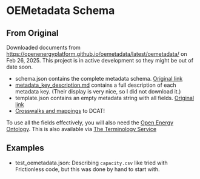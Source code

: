 # OEMetadata Schema

## From Original

Downloaded documents from https://openenergyplatform.github.io/oemetadata/latest/oemetadata/ on Feb 26, 2025.  This project is in active development so they might be out of date soon.

* schema.json contains the complete metadata schema. [Original link](https://github.com/OpenEnergyPlatform/oemetadata/blob/production/oemetadata/latest/schema.json)
* [metadata_key_description.md](https://openenergyplatform.github.io/oemetadata/latest/oemetadata/metadata_key_description/) contains a full description of each metadata key.  (Their display is very nice, so I did not download it.)
* template.json contains an empty metadata string with all fields. [Original link](https://github.com/OpenEnergyPlatform/oemetadata/blob/production/oemetadata/latest/template.json)
* [Crosswalks and mappings](https://openenergyplatform.github.io/oemetadata/latest/oemetadata/metadata_mappings/) to DCAT!

To use all the fields effectively, you will also need the [Open Energy Ontology](https://openenergyplatform.org/viewer/oeo/). This is also available via [The Terminology Service](https://terminology.tib.eu/ts/ontologies/oeo)

## Examples

* test_oemetadata.json: Describing `capacity.csv` like tried with Frictionless code, but this was done by hand to start with.
